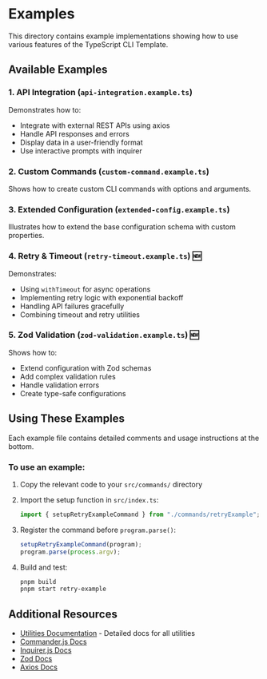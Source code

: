 # Examples

This directory contains example implementations showing how to use various features of the TypeScript CLI Template.

## Available Examples

### 1. API Integration (`api-integration.example.ts`)

Demonstrates how to:
- Integrate with external REST APIs using axios
- Handle API responses and errors
- Display data in a user-friendly format
- Use interactive prompts with inquirer

### 2. Custom Commands (`custom-command.example.ts`)

Shows how to create custom CLI commands with options and arguments.

### 3. Extended Configuration (`extended-config.example.ts`)

Illustrates how to extend the base configuration schema with custom properties.

### 4. Retry & Timeout (`retry-timeout.example.ts`) 🆕

Demonstrates:
- Using `withTimeout` for async operations
- Implementing retry logic with exponential backoff
- Handling API failures gracefully
- Combining timeout and retry utilities

### 5. Zod Validation (`zod-validation.example.ts`) 🆕

Shows how to:
- Extend configuration with Zod schemas
- Add complex validation rules
- Handle validation errors
- Create type-safe configurations

## Using These Examples

Each example file contains detailed comments and usage instructions at the bottom.

### To use an example:

1. Copy the relevant code to your `src/commands/` directory
2. Import the setup function in `src/index.ts`:
   ```typescript
   import { setupRetryExampleCommand } from "./commands/retryExample";
   ```

3. Register the command before `program.parse()`:
   ```typescript
   setupRetryExampleCommand(program);
   program.parse(process.argv);
   ```

4. Build and test:
   ```bash
   pnpm build
   pnpm start retry-example
   ```

## Additional Resources

- [Utilities Documentation](../docs/UTILITIES.md) - Detailed docs for all utilities
- [Commander.js Docs](https://github.com/tj/commander.js#readme)
- [Inquirer.js Docs](https://github.com/SBoudrias/Inquirer.js#readme)
- [Zod Docs](https://zod.dev/)
- [Axios Docs](https://axios-http.com/docs/intro)

